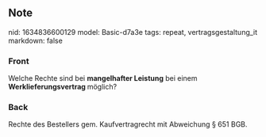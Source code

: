 ## Note
nid: 1634836600129
model: Basic-d7a3e
tags: repeat, vertragsgestaltung_it
markdown: false

### Front
Welche Rechte sind bei <b>mangelhafter Leistung</b> bei einem <b>Werklieferungsvertrag </b>möglich?

### Back
Rechte des Bestellers gem. Kaufvertragrecht mit Abweichung § 651 BGB.
